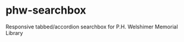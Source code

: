 phw-searchbox
=============

Responsive tabbed/accordion searchbox for P.H. Welshimer Memorial Library
